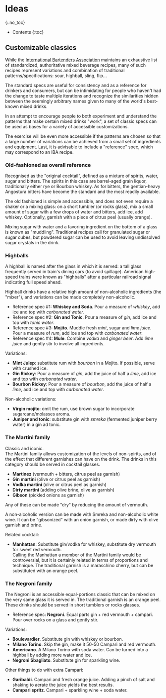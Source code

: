 # Ideas
{:.no_toc}

* Contents
{:toc}

## Customizable classics
While the [International Bartenders Association](https://iba-world.com) maintains an exhaustive list of standardized, authoritative mixed beverage recipes, many of such recipes represent variations and combination of traditional patterns/specifications: sour, highball, sling, flip...

The standard specs are useful for consistency and as a reference for drinkers and consumers, but can be intimidating for people who haven't had the change to taste multiple iterations and recognize the similarities hidden between the seemingly arbitrary names given to many of the world's best-known mixed drinks.

In an attempt to encourage people to both experiment and understand the patterns that make certain mixed drinks "work", a set of classic specs can be used as bases for a variety of accessible customizations.

The exercise will be even more accessible if the patterns are chosen so that a large number of variations can be achieved from a small set of ingredients and equipment. Last, it is advisable to include a "reference" spec, which may correspond to an IBA recipe.

### Old-fashioned as overall reference
Recognised as the "original cocktail", defined as a mixture of spirits, water, sugar and bitters. The spirits in this case are barrel-aged grain liquor, traditionally either rye or Bourbon whiskey. As for bitters, the gentian-heavy Angostura bitters have become the standard and the most readily available.

The old fashioned is simple and accessible, and does not even require a shaker or a mixing glass: on a short tumbler (or rocks glass), mix a small amount of sugar with a few drops of water and bitters, add ice, add whiskey. Optionally, garnish with a piece of citrus peel (usually orange).

Mixing sugar with water and a favoring ingredient on the bottom of a glass is known as "muddling". Traditional recipes call for granulated sugar or sugar cubes, but powdered sugar can be used to avoid leaving undissolved sugar crystals in the drink. 

### Highballs
A highball is named after the glass in which it is served: a tall glass frequently served in train's dining cars (to avoid spillage). American high-speed trains were known as "highballs" after a particular railroad signal indicating full speed ahead.

Highball drinks have a relative high amount of non-alcoholic ingredients (the "mixer"), and variations can be made completely non-alcoholic.

- Reference spec #1: **Whiskey and Soda**. Pour a measure of *whiskey*, add ice and top with *carbonated water*.
- Reference spec #2: **Gin and Tonic**. Pour a measure of *gin*, add ice and top with *tonic water*.
- Reference spec #3: **Mojito**. Muddle fresh *mint*, sugar and *lime juice*. Pour a measure of *rum*, add ice and top with *carbonated water*.
- Reference spec #4: **Mule**. Combine *vodka* and *ginger beer*. Add l*ime juice* and gently stir to involve all ingredients.

Variations:
  - **Mint Julep**: substitute rum with *bourbon* in a Mojito. If possible, serve with crushed ice.
  - **Gin Rickey**: Pour a measure of *gin*, add the juice of half a *lime*, add ice and top with *carbonated water*.
  - **Bourbon Rickey**: Pour a measure of *bourbon*, add the juice of half a *lime*, add ice and top with *carbonated water*.

Non-alcoholic variations:
  - **Virgin mojito**: omit the rum, use brown sugar to incorporate sugarcane/molasses aroma.
  - **Juniper and tonic**: substitute gin with *smreka* (fermented juniper berry water) in a gin ad tonic.

### The Martini family
Classic and iconic.  
The Martini family allows customization of the levels of non-spirits, and of the effect that different garnishes can have on the drink. 
The drinks in this category should be served in cocktail glasses.

- **Martinez** (vermouth + bitters, citrus peel as garnish)
- **Gin martini** (olive or citrus peel as garnish)
- **Vodka martini** (olive or citrus peel as garnish)
- **Dirty martini** (adding olive brine, olive as garnish)
- **Gibson** (pickled onions as garnish)

Any of these can be made "dry" by reducing the amount of vermouth.

A non-alcoholic version can be made with Smreka and non-alcoholic white wine.
It can be "gibsonized" with an onion garnish, or made dirty with olive garnish and brine.

Related cocktail:
- **Manhattan**: Substitute gin/vodka for whiskey, substitute dry vermouth for sweet red vermouth.  
Calling the Manhattan a member of the Martini family would be controversial, but it is certainly related in terms of proportions and technique.
The traditional garnish is a maraschino cherry, but can be substituted with an orange peel.

### The Negroni family
The Negroni is an accessible equal-portions classic that can be mixed on the very same glass it is served in.
The traditional garnish is an orange peel. These drinks should be served in short tumblers or rocks glasses.

- Reference spec: **Negroni**. Equal parts gin + red vermouth + campari. Pour over rocks on a glass and gently stir.

Variations:
- **Boulevardier**. Substitute gin with whiskey or bourbon.
- **Milano Torino**. Skip the gin, make it 50-50 Campari and red vermouth.
- **Americano**. A Milano Torino with soda water. Can be turned into a highball by adding more water and ice.
- **Negroni Sbagliato**. Substitute gin for sparkling wine.

Other things to do with extra Campari:
- **Garibaldi**. Campari and fresh orange juice. Adding a pinch of salt and shaking to aerate the juice yields the best results.
- **Campari spritz**. Campari + sparkling wine + soda water.
